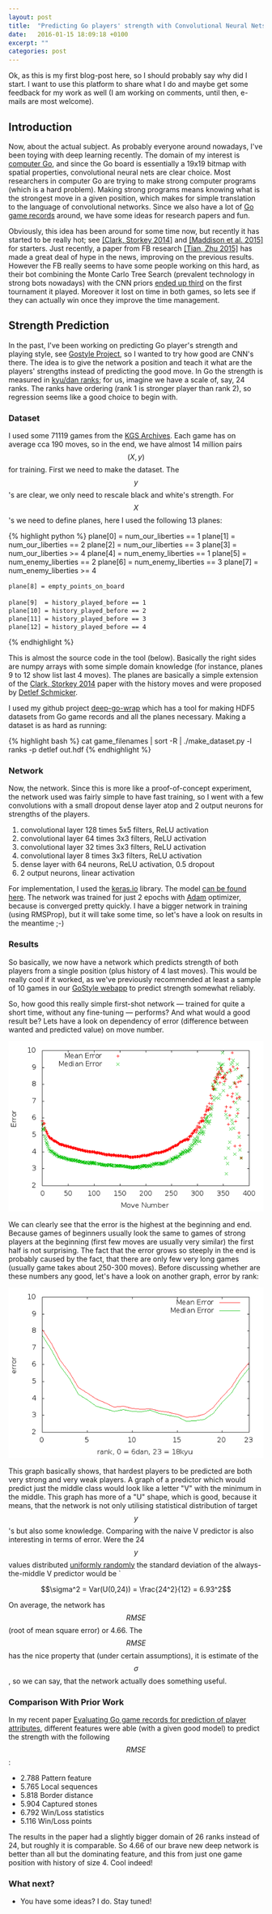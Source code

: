 ```yaml
---
layout: post
title:  "Predicting Go players' strength with Convolutional Neural Nets"
date:   2016-01-15 18:09:18 +0100
excerpt: ""
categories: post
---
```

<script type="text/javascript" src="http://cdn.mathjax.org/mathjax/latest/MathJax.js?config=TeX-AMS-MML_HTMLorMML"></script>

Ok, as this is my first blog-post here, so I should probably say why did I
start. I want to use this platform to share what I do and maybe get some
feedback for my work as well (I am working on comments, until then, e-mails
are most welcome).

Introduction
----

Now, about the actual subject. As probably everyone around nowadays,
I've been toying with deep learning recently. The domain of my interest
is [computer Go](https://en.wikipedia.org/wiki/Computer_Go),
and since the Go board is essentially a 19x19
bitmap with spatial properties, convolutional neural nets are clear choice.
Most researchers in computer Go are trying to make strong computer programs
(which is a hard problem). Making strong programs means knowing what is the
strongest move in a given position, which makes for simple translation to
the language of convolutional networks. Since we also have a lot of [Go game records](http://gokifu.com)
around, we have some ideas for research papers and fun.

Obviously, this idea has been around for some time now, but recently it
has started to be really hot; see [\[Clark, Storkey 2014\]](clark2014) and
[\[Maddison et al. 2015\]](http://arxiv.org/abs/1412.6564) for starters. Just recently,
a paper from FB research [\[Tian, Zhu 2015\]](http://arxiv.org/abs/1511.06410) has made a great
deal of hype in the news, improving on the previous results. However the FB really
seems to have some people working on this hard, as their bot combining the Monte Carlo
Tree Search (prevalent technology in strong bots nowadays) with the CNN priors
[ended up third](http://www.weddslist.com/kgs/past/119/index.html) on the first
tournament it played. Moreover it lost on time in both games, so lets see
if they can actually win once they improve the time management.

Strength Prediction
----

In the past, I've been working on predicting Go player's strength and playing
style, see [Gostyle Project][gostyle], so I wanted to try how
good are CNN's there. The idea is to give the network a position and teach it
what are the players' strengths instead of predicting the good move.
In Go the strength is measured in 
[kyu/dan ranks](https://en.wikipedia.org/wiki/Go_ranks_and_ratings);
for us, imagine we have a scale of, say, 24 ranks. The ranks have ordering
(rank 1 is stronger player than rank 2), so regression seems like a good choice
to begin with.

### Dataset ###

I used some 71119 games from the [KGS Archives](https://www.gokgs.com/archives.jsp).
Each game has on average cca 190 moves, so in the end, we have almost 14 million
pairs $$(X, y)$$ for training. First we need to make the dataset. The $$y$$'s are clear,
we only need to rescale black and white's strength. For $$X$$'s we need to define
planes, here I used the following 13 planes:

{% highlight python %}
    plane[0] = num_our_liberties == 1
    plane[1] = num_our_liberties == 2
    plane[2] = num_our_liberties == 3
    plane[3] = num_our_liberties >= 4
    plane[4] = num_enemy_liberties == 1
    plane[5] = num_enemy_liberties == 2
    plane[6] = num_enemy_liberties == 3
    plane[7] = num_enemy_liberties >= 4

    plane[8] = empty_points_on_board

    plane[9]  = history_played_before == 1
    plane[10] = history_played_before == 2
    plane[11] = history_played_before == 3
    plane[12] = history_played_before == 4
{% endhighlight %}

This is almost the source code in the tool (below).
Basically the right sides are numpy arrays with some simple domain knowledge (for
instance, planes 9 to 12 show list last 4 moves).
The planes are basically a simple extension of the
[Clark, Storkey 2014][clark2014] paper with the history moves and were proposed by 
[Detlef Schmicker](http://computer-go.org/pipermail/computer-go/2015-December/008324.html).

I used my github project [deep-go-wrap](https://github.com/jmoudrik/deep-go-wrap/) 
which has a tool for making HDF5 datasets from Go game records and all the planes
necessary. Making a dataset is as hard as running:

{% highlight bash %}
cat game_filenames | sort -R | ./make_dataset.py -l ranks -p detlef  out.hdf
{% endhighlight %}

### Network ###

Now, the network. Since this is more like a proof-of-concept experiment, the network
used was fairly simple to have fast training, so I went with a few convolutions with
a small dropout dense layer atop and 2 output neurons for strengths of the players.

 1. convolutional layer 128 times 5x5 filters, ReLU activation
 1. convolutional layer  64 times 3x3 filters, ReLU activation
 1. convolutional layer  32 times 3x3 filters, ReLU activation
 1. convolutional layer   8 times 3x3 filters, ReLU activation
 1. dense layer with 64 neurons, ReLU activation, 0.5 dropout
 1. 2 output neurons, linear activation

For implementation, I used the [keras.io](http://keras.io/) library.
The model [can be found here](/static/20160114/keras_model.py).
The network was trained for just 2 epochs with [Adam](http://arxiv.org/abs/1412.6980v8)
optimizer, because is converged pretty quickly. I have a bigger network
in training (using RMSProp), but it will take some time, so let's have
a look on results in the meantime ;-)

### Results ###

So basically, we now have a network which predicts strength of both players
from a single position (plus history of 4 last moves). This would be really
cool if it worked, as we've previously recommended at least a sample of 10 games
in our [GoStyle webapp][webapp] to predict strength somewhat reliably.

So, how good this really simple first-shot network &mdash; trained for quite a short time,
without any fine-tuning &mdash; performs? And what would a good result be?
Lets have a look on dependency of error (difference between wanted and predicted
value) on move number.

<img src="/static/20160114/err_by_move.png" />

We can clearly see that the error is the highest at the beginning and end.
Because games of beginners usually look the same to games of strong players at the 
beginning (first few moves are usually very similar) the first half is not surprising.
The fact that the error grows so steeply in the end is probably caused by the fact, that
there are only few very long games (usually game takes about 250-300 moves).
Before discussing whether are these numbers any good, let's have a look on another graph,
error by rank:

<img src="/static/20160114/err_by_rank.png" />

This graph basically shows, that hardest players to be predicted are both very strong and
very weak players. A graph of a predictor which would predict just the middle class would
look like a letter "V" with the minimum in the middle. This graph has more of a "U" shape,
which is good, because it means, that the network is not only utilising statistical
distribution of target $$y$$'s but also some knowledge. Comparing with the naive V predictor
is also interesting in terms of error. Were the 24 $$y$$ values distributed
[uniformly randomly][uniform]
the standard deviation of the always-the-middle V predictor would be `

$$\sigma^2 = Var(U(0,24)) = \frac{24^2}{12} = 6.93^2$$

On average, the network has $$RMSE$$ (root of mean square error) or 4.66. The $$RMSE$$ has
the nice property that (under certain assumptions), it is estimate of the $$\sigma$$,
so we can say, that the network actually does something useful.


### Comparison With Prior Work ###

In my recent paper [Evaluating Go game records for prediction of player attributes][eval2],
different features were able (with a given good model) to predict the strength with
the following $$RMSE$$:

* 2.788 Pattern feature
* 5.765 Local sequences
* 5.818 Border distance
* 5.904 Captured stones
* 6.792 Win/Loss statistics
* 5.116 Win/Loss points

The results in the paper had a slightly bigger domain of 26 ranks instead of 24, but roughly
it is comparable. So 4.66 of our brave new deep network is better than all but
the dominating feature, and this from just one game position with history of size 4.
Cool indeed!


### What next? ###

 * You have some ideas? I do. Stay tuned!

<!-- ref [Jekyll docs][jekyll-docs] -->

[jekyll]: http://jekyllrb.com/
[clark2014]: http://arxiv.org/abs/1412.3409
[webapp]: http://gostyle.j2m.cz/webapp.html
[gostyle]: http://gostyle.j2m.cz
[eval]: http://dx.doi.org/10.1109/CIG.2015.7317909
[eval2]: http://arxiv.org/abs/1512.08969 
[uniform]: https://en.wikipedia.org/wiki/Uniform_distribution_(continuous)

